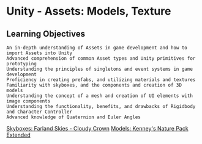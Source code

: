 # Unity - Assets: Models, Texture

## Learning Objectives

    An in-depth understanding of Assets in game development and how to import Assets into Unity
    Advanced comprehension of common Asset types and Unity primitives for prototyping
    Understanding the principles of singletons and event systems in game development
    Proficiency in creating prefabs, and utilizing materials and textures
    Familiarity with skyboxes, and the components and creation of 3D models
    Understanding the concept of a mesh and creation of UI elements with image components
    Understanding the functionality, benefits, and drawbacks of Rigidbody and Character Controller
    Advanced knowledge of Quaternion and Euler Angles

[Skyboxes: Farland Skies - Cloudy Crown](https://assetstore.unity.com/packages/2d/textures-materials/sky/farland-skies-cloudy-crown-60004)
[Models: Kenney's Nature Pack Extended](https://www.kenney.nl/assets/nature-kit)